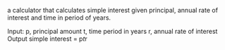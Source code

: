 a calculator that calculates simple interest given principal, annual rate of interest and time in period of years.

Input:
p, principal amount
t, time period in years
r, annual rate of interest
Output
simple interest = p*t*r
